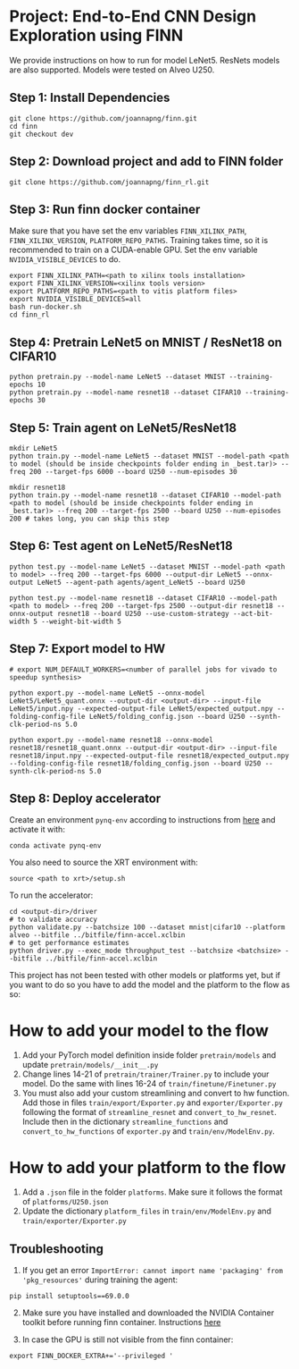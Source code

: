 # Project: End-to-End CNN Design Exploration using FINN

We provide instructions on how to run for model LeNet5. ResNets models are also supported. Models were tested on Alveo U250.

## Step 1: Install Dependencies

```
git clone https://github.com/joannapng/finn.git
cd finn
git checkout dev
```

## Step 2: Download project and add to FINN folder
```
git clone https://github.com/joannapng/finn_rl.git
```

## Step 3: Run finn docker container
Make sure that you have set the env variables `FINN_XILINX_PATH`, `FINN_XILINX_VERSION`, `PLATFORM_REPO_PATHS`. Training takes time, so it is recommended to train on a CUDA-enable GPU. Set the env variable `NVIDIA_VISIBLE_DEVICES` to do.
```	
export FINN_XILINX_PATH=<path to xilinx tools installation>
export FINN_XILINX_VERSION=<xilinx tools version>
export PLATFORM_REPO_PATHS=<path to vitis platform files>
export NVIDIA_VISIBLE_DEVICES=all
bash run-docker.sh
cd finn_rl
```

## Step 4: Pretrain LeNet5 on MNIST / ResNet18 on CIFAR10
```
python pretrain.py --model-name LeNet5 --dataset MNIST --training-epochs 10
python pretrain.py --model-name resnet18 --dataset CIFAR10 --training-epochs 30
```

## Step 5: Train agent on LeNet5/ResNet18
```
mkdir LeNet5
python train.py --model-name LeNet5 --dataset MNIST --model-path <path to model (should be inside checkpoints folder ending in _best.tar)> --freq 200 --target-fps 6000 --board U250 --num-episodes 30

mkdir resnet18
python train.py --model-name resnet18 --dataset CIFAR10 --model-path <path to model (should be inside checkpoints folder ending in _best.tar)> --freq 200 --target-fps 2500 --board U250 --num-episodes 200 # takes long, you can skip this step
```
## Step 6: Test agent on LeNet5/ResNet18
```
python test.py --model-name LeNet5 --dataset MNIST --model-path <path to model> --freq 200 --target-fps 6000 --output-dir LeNet5 --onnx-output LeNet5 --agent-path agents/agent_LeNet5 --board U250

python test.py --model-name resnet18 --dataset CIFAR10 --model-path <path to model> --freq 200 --target-fps 2500 --output-dir resnet18 --onnx-output resnet18 --board U250 --use-custom-strategy --act-bit-width 5 --weight-bit-width 5
```

## Step 7: Export model to HW
```
# export NUM_DEFAULT_WORKERS=<number of parallel jobs for vivado to speedup synthesis>

python export.py --model-name LeNet5 --onnx-model LeNet5/LeNet5_quant.onnx --output-dir <output-dir> --input-file LeNet5/input.npy --expected-output-file LeNet5/expected_output.npy --folding-config-file LeNet5/folding_config.json --board U250 --synth-clk-period-ns 5.0

python export.py --model-name resnet18 --onnx-model resnet18/resnet18_quant.onnx --output-dir <output-dir> --input-file resnet18/input.npy --expected-output-file resnet18/expected_output.npy --folding-config-file resnet18/folding_config.json --board U250 --synth-clk-period-ns 5.0
```

## Step 8: Deploy accelerator
Create an environment `pynq-env` according to instructions from [here](https://github.com/Xilinx/finn-examples?tab=readme-ov-file#alveo) and activate it with:
```
conda activate pynq-env
```

You also need to source the XRT environment with:
```
source <path to xrt>/setup.sh
```

To run the accelerator:

```
cd <output-dir>/driver
# to validate accuracy
python validate.py --batchsize 100 --dataset mnist|cifar10 --platform alveo --bitfile ../bitfile/finn-accel.xclbin 
# to get performance estimates
python driver.py --exec_mode throughput_test --batchsize <batchsize> --bitfile ../bitfile/finn-accel.xclbin
``` 

This project has not been tested with other models or platforms yet, but if you want to do so you have to add the model and the platform to the flow as so:

# How to add your model to the flow
1. Add your PyTorch model definition inside folder `pretrain/models` and update `pretrain/models/__init__.py`
2. Change lines 14-21 of `pretrain/trainer/Trainer.py` to include your model. Do the same with lines 16-24 of `train/finetune/Finetuner.py`
3. You must also add your custom streamlining and convert to hw function. Add those in files `train/export/Exporter.py` and `exporter/Exporter.py` following the format of `streamline_resnet` and `convert_to_hw_resnet`. Include then in the dictionary `streamline_functions` and `convert_to_hw_functions` of `exporter.py` and `train/env/ModelEnv.py`.

# How to add your platform to the flow
1. Add a `.json` file in the folder `platforms`. Make sure it follows the format of `platforms/U250.json`
2. Update the dictionary `platform_files` in `train/env/ModelEnv.py` and `train/exporter/Exporter.py`

## Troubleshooting
1. If you get an error `ImportError: cannot import name 'packaging' from 'pkg_resources'` during training the agent:
```
pip install setuptools==69.0.0
```
2. Make sure you have installed and downloaded the NVIDIA Container toolkit before running finn container. Instructions [here](https://docs.nvidia.com/datacenter/cloud-native/container-toolkit/latest/install-guide.html)

3. In case the GPU is still not visible from the finn container:
```
export FINN_DOCKER_EXTRA+='--privileged '
```
